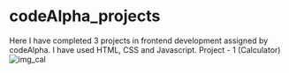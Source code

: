 # codeAlpha_projects
Here I have completed 3 projects in frontend development assigned by codeAlpha. I have used HTML, CSS and Javascript.
Project - 1 (Calculator)
![img_cal](https://github.com/user-attachments/assets/1809501c-c9d4-4376-b2ee-7b2f3f66c173)
